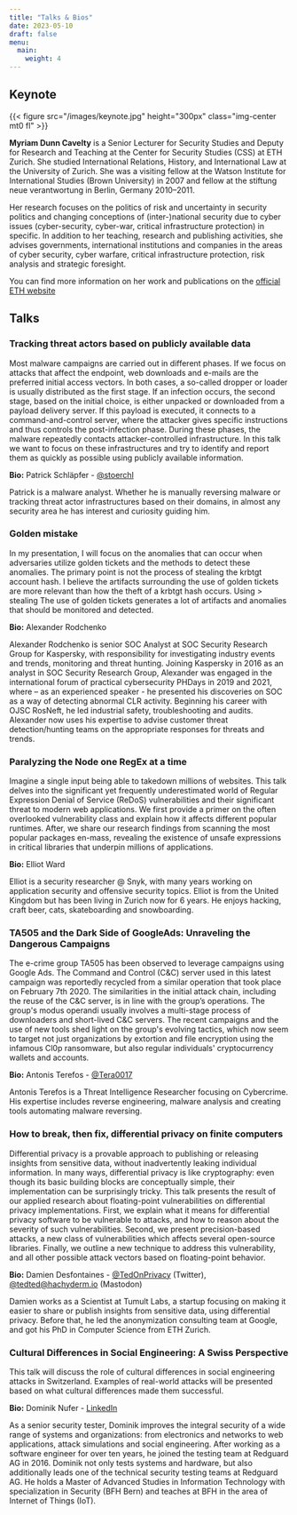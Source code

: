 ```yaml
---
title: "Talks & Bios"
date: 2023-05-10
draft: false
menu:
  main:
    weight: 4
---
```


## Keynote

{{< figure src="/images/keynote.jpg" height="300px" class="img-center mt0 fl" >}}

**Myriam Dunn Cavelty** is a Senior Lecturer for Security Studies and Deputy for
Research and Teaching at the Center for Security Studies (CSS) at ETH
Zurich. She studied International Relations, History, and International Law at
the University of Zurich. She was a visiting fellow at the Watson Institute for
International Studies (Brown University) in 2007 and fellow at the stiftung neue
verantwortung in Berlin, Germany 2010–2011.

Her research focuses on the politics of risk and uncertainty in security
politics and changing conceptions of (inter-​)national security due to cyber
issues (cyber-​security, cyber-​war, critical infrastructure protection) in
specific. In addition to her teaching, research and publishing activities, she
advises governments, international institutions and companies in the areas of
cyber security, cyber warfare, critical infrastructure protection, risk analysis
and strategic foresight.

You can find more information on her work and publications on the
[official ETH website](https://css.ethz.ch/en/center/people/dunn-cavelty-myriam.html)

## Talks

### Tracking threat actors based on publicly available data

Most malware campaigns are carried out in different phases. If we focus on
attacks that affect the endpoint, web downloads and e-mails are the preferred
initial access vectors. In both cases, a so-called dropper or loader is usually
distributed as the first stage. If an infection occurs, the second stage, based
on the initial choice, is either unpacked or downloaded from a payload delivery
server. If this payload is executed, it connects to a command-and-control
server, where the attacker gives specific instructions and thus controls the
post-infection phase. During these phases, the malware repeatedly contacts
attacker-controlled infrastructure. In this talk we want to focus on these
infrastructures and try to identify and report them as quickly as possible using
publicly available information.

**Bio:** Patrick Schläpfer - [@stoerchl](https://twitter.com/stoerchl)

Patrick is a malware analyst. Whether he is manually reversing malware or
tracking threat actor infrastructures based on their domains, in almost any
security area he has interest and curiosity guiding him.

### Golden mistake

In my presentation, I will focus on the anomalies that can occur when
adversaries utilize golden tickets and the methods to detect these anomalies.
The primary point is not the process of stealing the krbtgt account hash. I
believe the artifacts surrounding the use of golden tickets are more relevant
than how the theft of a krbtgt hash occurs. Using > stealing The use of golden
tickets generates a lot of artifacts and anomalies that should be monitored and
detected.

**Bio:** Alexander Rodchenko

Alexander Rodchenko is senior SOC Analyst at SOC Security Research Group for
Kaspersky, with responsibility for investigating industry events and trends,
monitoring and threat hunting. Joining Kaspersky in 2016 as an analyst in SOC
Security Research Group, Alexander was engaged in the international forum of
practical cybersecurity PHDays in 2019 and 2021, where – as an experienced
speaker - he presented his discoveries on SOC as a way of detecting abnormal CLR
activity. Beginning his career with OJSC RosNeft, he led industrial safety,
troubleshooting and audits. Alexander now uses his expertise to advise customer
threat detection/hunting teams on the appropriate responses for threats and
trends.

### Paralyzing the Node one RegEx at a time

Imagine a single input being able to takedown millions of websites. This talk
delves into the significant yet frequently underestimated world of Regular
Expression Denial of Service (ReDoS) vulnerabilities and their significant
threat to modern web applications. We first provide a primer on the often
overlooked vulnerability class and explain how it affects different popular
runtimes. After, we share our research findings from scanning the most popular
packages en-mass, revealing the existence of unsafe expressions in critical
libraries that underpin millions of applications.

**Bio:** Elliot Ward

Elliot is a security researcher @ Snyk, with many years working on application
security and offensive security topics. Elliot is from the United Kingdom but
has been living in Zurich now for 6 years. He enjoys hacking, craft beer, cats,
skateboarding and snowboarding.

### TA505 and the Dark Side of GoogleAds: Unraveling the Dangerous Campaigns

The e-crime group TA505 has been observed to leverage campaigns using Google
Ads. The Command and Control (C&C) server used in this latest campaign was
reportedly recycled from a similar operation that took place on February
7th 2020. The similarities in the initial attack chain, including the reuse of
the C&C server, is in line with the group’s operations. The group's modus
operandi usually involves a multi-stage process of downloaders and short-lived
C&C servers. The recent campaigns and the use of new tools shed light on the
group's evolving tactics, which now seem to target not just organizations by
extortion and file encryption using the infamous Cl0p ransomware, but also
regular individuals' cryptocurrency wallets and accounts.

**Bio:** Antonis Terefos - [@Tera0017](https://twitter.com/Tera0017)

Antonis Terefos is a Threat Intelligence Researcher focusing on Cybercrime. His
expertise includes reverse engineering, malware analysis and creating tools
automating malware reversing.

### How to break, then fix, differential privacy on finite computers

Differential privacy is a provable approach to publishing or releasing insights
from sensitive data, without inadvertently leaking individual information. In
many ways, differential privacy is like cryptography: even though its basic
building blocks are conceptually simple, their implementation can be
surprisingly tricky. This talk presents the result of our applied research about
floating-point vulnerabilities on differential privacy implementations. First,
we explain what it means for differential privacy software to be vulnerable to
attacks, and how to reason about the severity of such vulnerabilities. Second,
we present precision-based attacks, a new class of vulnerabilities which affects
several open-source libraries. Finally, we outline a new technique to address
this vulnerability, and all other possible attack vectors based on
floating-point behavior.

**Bio:** Damien Desfontaines - [@TedOnPrivacy](https://twitter.com/TedOnPrivacy)
(Twitter), [@tedted@hachyderm.io](https://hachyderm.io/@tedted) (Mastodon)

Damien works as a Scientist at Tumult Labs, a startup focusing on making it
easier to share or publish insights from sensitive data, using differential
privacy. Before that, he led the anonymization consulting team at Google, and
got his PhD in Computer Science from ETH Zurich.

### Cultural Differences in Social Engineering: A Swiss Perspective

This talk will discuss the role of cultural differences in social engineering
attacks in Switzerland. Examples of real-world attacks will be presented based
on what cultural differences made them successful.

**Bio:** Dominik Nufer -
[LinkedIn](https://www.linkedin.com/in/dominik-nufer-7720a0a6/)

As a senior security tester, Dominik improves the integral security of a wide
range of systems and organizations: from electronics and networks to web
applications, attack simulations and social engineering. After working as a
software engineer for over ten years, he joined the testing team at Redguard AG
in 2016. Dominik not only tests systems and hardware, but also additionally
leads one of the technical security testing teams at Redguard AG. He holds a
Master of Advanced Studies in Information Technology with specialization in
Security (BFH Bern) and teaches at BFH in the area of Internet of Things (IoT).
